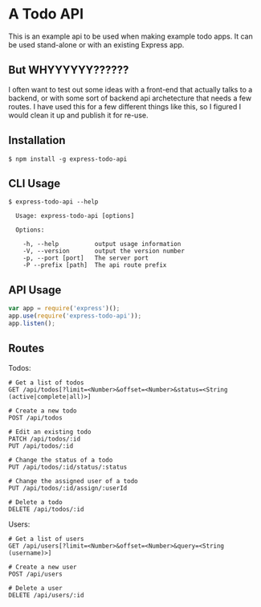 # A Todo API

This is an example api to be used when making example todo apps.  It can be used stand-alone or with an existing Express app.

## But WHYYYYYY??????

I often want to test out some ideas with a front-end that actually talks to a backend, or with some sort of backend api archetecture that needs a few routes.  I have used this for a few different things like this, so I figured I would clean it up and publish it for re-use.

## Installation

```
$ npm install -g express-todo-api
```

## CLI Usage

```
$ express-todo-api --help

  Usage: express-todo-api [options]

  Options:

    -h, --help          output usage information
    -V, --version       output the version number
    -p, --port [port]   The server port
    -P --prefix [path]  The api route prefix
```

## API Usage

```javascript
var app = require('express')();
app.use(require('express-todo-api'));
app.listen();
```

## Routes

Todos:

```
# Get a list of todos
GET /api/todos[?limit=<Number>&offset=<Number>&status=<String (active|complete|all)>]

# Create a new todo
POST /api/todos

# Edit an existing todo
PATCH /api/todos/:id
PUT /api/todos/:id

# Change the status of a todo
PUT /api/todos/:id/status/:status

# Change the assigned user of a todo
PUT /api/todos/:id/assign/:userId

# Delete a todo
DELETE /api/todos/:id
```

Users:

```
# Get a list of users
GET /api/users[?limit=<Number>&offset=<Number>&query=<String (username)>]

# Create a new user
POST /api/users

# Delete a user
DELETE /api/users/:id
```

